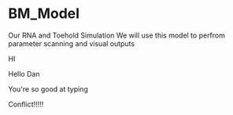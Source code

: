 # BM_Model
Our RNA and Toehold Simulation 
We will use this model to perfrom parameter scanning and visual outputs


HI

Hello Dan

You're so good at typing



Conflict!!!!!